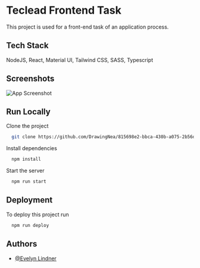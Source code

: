 
# Teclead Frontend Task

This project is used for a front-end task of an application process.


## Tech Stack

NodeJS, React, Material UI, Tailwind CSS, SASS, Typescript


## Screenshots

![App Screenshot](https://i.ibb.co/1QPRfVR/Bild-2023-11-26-233506692.png)


## Run Locally

Clone the project

```bash
  git clone https://github.com/DrawingNea/815698e2-bbca-430b-a075-2b56d058997e.git
```

Install dependencies

```bash
  npm install
```

Start the server

```bash
  npm run start
```


## Deployment

To deploy this project run

```bash
  npm run deploy
```


## Authors

- [@Evelyn Lindner](https://github.com/DrawingNea)


